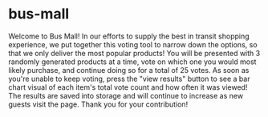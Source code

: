 # bus-mall

Welcome to Bus Mall! In our efforts to supply the best in transit shopping experience, we put together this voting tool to narrow down the options, so that we only deliver the most popular products! You will be presented with 3 randomly generated products at a time, vote on which one you would most likely purchase, and continue doing so for a total of 25 votes. As soon as you're unable to keep voting, press the "view results" button to see a bar chart visual of each item's total vote count and how often it was viewed! The results are saved into storage and will continue to increase as new guests visit the page. Thank you for your contribution!
